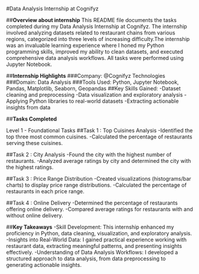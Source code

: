 #Data Analysis Internship at Cognifyz

##**Overview about internship**
This README file documents the tasks completed during my Data Analysis Internship at Cognifyz. The internship involved analyzing datasets related to restaurant chains from various regions, categorized into three levels of increasing difficulty.The internship was an invaluable learning experience where I honed my Python programming skills, improved my ability to clean datasets, and executed comprehensive data analysis workflows. All tasks were performed using Jupyter Notebook.

##**Internship Highlights**
###Company: @Cognifyz Technologies
###Domain: Data Analysis
###Tools Used: Python, Jupyter Notebook, Pandas, Matplotlib, Seaborn, Geopandas
##Key Skills Gained:
-Dataset cleaning and preprocessing
-Data visualization and exploratory analysis
-Applying Python libraries to real-world datasets
-Extracting actionable insights from data

##**Tasks Completed**

Level 1 - Foundational Tasks
##Task 1 : Top Cuisines Analysis
-Identified the top three most common cuisines.
-Calculated the percentage of restaurants serving these cuisines.

##Task 2 : City Analysis
-Found the city with the highest number of restaurants.
-Analyzed average ratings by city and determined the city with the highest ratings.

##Task 3 : Price Range Distribution
-Created visualizations (histograms/bar charts) to display price range distributions.
-Calculated the percentage of restaurants in each price range.

##Task 4 : Online Delivery
-Determined the percentage of restaurants offering online delivery.
-Compared average ratings for restaurants with and without online delivery.


##**Key Takeaways**
-Skill Development: This internship enhanced my proficiency in Python, data cleaning, visualization, and exploratory analysis.
-Insights into Real-World Data: I gained practical experience working with restaurant data, extracting meaningful patterns, and presenting insights effectively.
-Understanding of Data Analysis Workflows: I developed a structured approach to data analysis, from data preprocessing to generating actionable insights.

